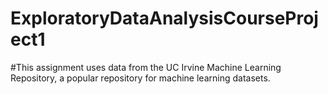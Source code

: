 # ExploratoryDataAnalysisCourseProject1
#This assignment uses data from the UC Irvine Machine Learning Repository, a popular repository for machine learning datasets.
